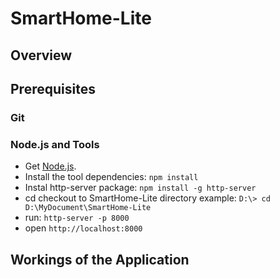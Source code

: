 # SmartHome-Lite

## Overview



## Prerequisites

### Git



### Node.js and Tools

- Get [Node.js][node-download].
- Install the tool dependencies: `npm install`
- Instal http-server package: `npm install -g http-server`
- cd checkout to SmartHome-Lite directory  example: `D:\> cd D:\MyDocument\SmartHome-Lite`
- run: `http-server -p 8000` 
- open `http://localhost:8000`

## Workings of the Application



[node-download]: https://nodejs.org/en/download/